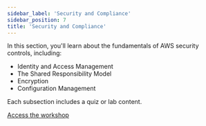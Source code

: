 ```yaml
---
sidebar_label: 'Security and Compliance'
sidebar_position: 7
title: 'Security and Compliance'
---
```


In this section, you'll learn about the fundamentals of AWS security controls, including:
* Identity and Access Management
* The Shared Responsibility Model
* Encryption
* Configuration Management

Each subsection includes a quiz or lab content.


[Access the workshop](https://security.aws-cloudops.com)
